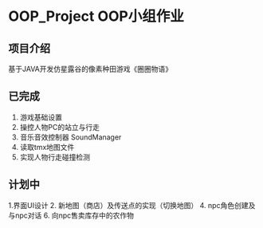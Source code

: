 # OOP_Project OOP小组作业

## 项目介绍
基于JAVA开发仿星露谷的像素种田游戏《圈圈物语》

## 已完成
1. 游戏基础设置
2. 操控人物PC的站立与行走
3. 音乐音效控制器 SoundManager
4. 读取tmx地图文件
5. 实现人物行走碰撞检测

## 计划中
1.界面UI设计
2. 新地图（商店）及传送点的实现（切换地图）
4. npc角色创建及与npc对话
6. 向npc售卖库存中的农作物



